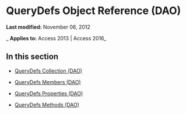 
# QueryDefs Object Reference (DAO)

 **Last modified:** November 06, 2012

 _ **Applies to:** Access 2013 | Access 2016_

## In this section


- [QueryDefs Collection (DAO)](6178c3a6-8301-16bf-4657-0fb113de0a36.md)
    
- [QueryDefs Members (DAO)](d178fa87-cf01-cb5b-357d-45d8b4e1b0ed.md)
    
- [QueryDefs Properties (DAO)](06937998-6487-401e-a15c-ce3482223efb.md)
    
- [QueryDefs Methods (DAO)](00c4003c-7d18-4c01-b5d3-78658bccfea3.md)
    
